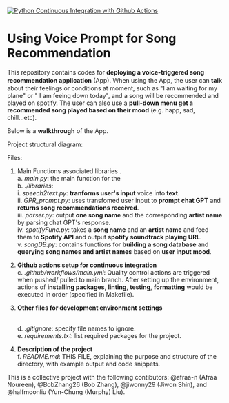 [![Python Continuous Integration with Github Actions](https://github.com/halfmoonliu/SongRecommendation/actions/workflows/cicd.yml/badge.svg)](https://github.com/halfmoonliu/SongRecommendation/actions/workflows/cicd.yml)

# Using Voice Prompt for Song Recommendation

This repository contains codes for **deploying a voice-triggered song recommendation application** (App). Ｗhen using the App, the user can **talk** about their feelings or conditions at moment, such as "I am waiting for my plane" or " I am feeing down today", and a song will be recommended and played on spotify. The user can also use a **pull-down menu get a recommended song played based on their mood** (e.g. happ, sad, chill...etc).

Below is a **walkthrough** of the App.




Project structural diagram:


Files:

1. Main Functions associated libraries .
  <br>a. _main.py_: the main function for the
  <br>b. _./libraries_:
      <br>i.   _speech2text.py_: **tranforms user's input** voice into **text**. 
      <br>ii.  _GPR_prompt.py_: uses transfomed user input to **prompt chat GPT** and **returns song recommendations received**.
      <br>iii. _parser.py_: output **one song name** and the corresponding **artist name** by parsing chat GPT's response.
      <br>iv.  _spotifyFunc.py_: takes a **song name** and an **artist name** and feed them to **Spotify API** and output **spotify soundtrack playing URL**.
      <br>v.  _songDB.py_: contains functions for **building a song database** and **querying song names and artist names** based on **user input mood**.

3. **Github actions setup for continuous integration**
      <br>c. _.github/workflows/main.yml_: Quality control actions are triggered when pushed/ pulled to main branch. After setting up the environment, actions of **installing packages**, **linting**, **testing**, **formatting** would be executed in order (specified in Makefile). 

4. **Other files for development environment settings**
  
      <br>d. _.gitignore_: specify file names to ignore.
      <br>e. _requirements.txt_: list required packages for the project.

5. **Description of the project**
   <br>f. _README.md_: THIS FILE, explaining the purpose and structure of the directory, with example output and code snippets.

This is a collective project with the following contibutors: @afraa-n (Afraa Noureen), @BobZhang26 (Bob Zhang), @jiwonny29 (Jiwon Shin), and @halfmoonliu (Yun-Chung (Murphy) Liu).
